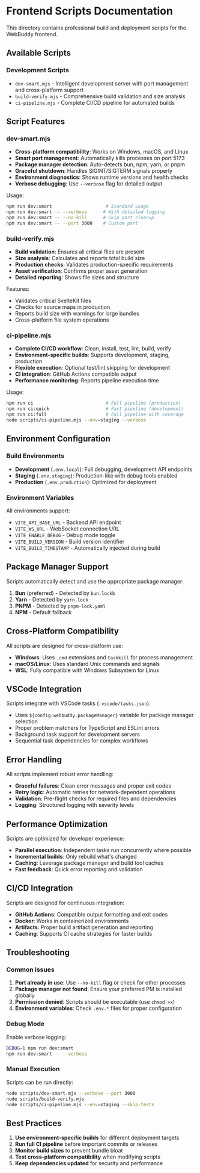 # Frontend Scripts Documentation

This directory contains professional build and deployment scripts for the WebBuddy frontend.

## Available Scripts

### Development Scripts
- `dev-smart.mjs` - Intelligent development server with port management and cross-platform support
- `build-verify.mjs` - Comprehensive build validation and size analysis
- `ci-pipeline.mjs` - Complete CI/CD pipeline for automated builds

## Script Features

### dev-smart.mjs
- **Cross-platform compatibility**: Works on Windows, macOS, and Linux
- **Smart port management**: Automatically kills processes on port 5173
- **Package manager detection**: Auto-detects bun, npm, yarn, or pnpm
- **Graceful shutdown**: Handles SIGINT/SIGTERM signals properly
- **Environment diagnostics**: Shows runtime versions and health checks
- **Verbose debugging**: Use `--verbose` flag for detailed output

Usage:
```bash
npm run dev:smart                    # Standard usage
npm run dev:smart -- --verbose      # With detailed logging
npm run dev:smart -- --no-kill      # Skip port cleanup
npm run dev:smart -- --port 3000    # Custom port
```

### build-verify.mjs
- **Build validation**: Ensures all critical files are present
- **Size analysis**: Calculates and reports total build size
- **Production checks**: Validates production-specific requirements
- **Asset verification**: Confirms proper asset generation
- **Detailed reporting**: Shows file sizes and structure

Features:
- Validates critical SvelteKit files
- Checks for source maps in production
- Reports build size with warnings for large bundles
- Cross-platform file system operations

### ci-pipeline.mjs
- **Complete CI/CD workflow**: Clean, install, test, lint, build, verify
- **Environment-specific builds**: Supports development, staging, production
- **Flexible execution**: Optional test/lint skipping for development
- **CI integration**: GitHub Actions compatible output
- **Performance monitoring**: Reports pipeline execution time

Usage:
```bash
npm run ci                           # Full pipeline (production)
npm run ci:quick                     # Fast pipeline (development)
npm run ci:full                      # Full pipeline with coverage
node scripts/ci-pipeline.mjs --env=staging --verbose
```

## Environment Configuration

### Build Environments
- **Development** (`.env.local`): Full debugging, development API endpoints
- **Staging** (`.env.staging`): Production-like with debug tools enabled
- **Production** (`.env.production`): Optimized for deployment

### Environment Variables
All environments support:
- `VITE_API_BASE_URL` - Backend API endpoint
- `VITE_WS_URL` - WebSocket connection URL
- `VITE_ENABLE_DEBUG` - Debug mode toggle
- `VITE_BUILD_VERSION` - Build version identifier
- `VITE_BUILD_TIMESTAMP` - Automatically injected during build

## Package Manager Support

Scripts automatically detect and use the appropriate package manager:

1. **Bun** (preferred) - Detected by `bun.lockb`
2. **Yarn** - Detected by `yarn.lock`
3. **PNPM** - Detected by `pnpm-lock.yaml`
4. **NPM** - Default fallback

## Cross-Platform Compatibility

All scripts are designed for cross-platform use:

- **Windows**: Uses `.cmd` extensions and `taskkill` for process management
- **macOS/Linux**: Uses standard Unix commands and signals
- **WSL**: Fully compatible with Windows Subsystem for Linux

## VSCode Integration

Scripts integrate with VSCode tasks (`.vscode/tasks.json`):

- Uses `${config:webbuddy.packageManager}` variable for package manager selection
- Proper problem matchers for TypeScript and ESLint errors
- Background task support for development servers
- Sequential task dependencies for complex workflows

## Error Handling

All scripts implement robust error handling:

- **Graceful failures**: Clean error messages and proper exit codes
- **Retry logic**: Automatic retries for network-dependent operations
- **Validation**: Pre-flight checks for required files and dependencies
- **Logging**: Structured logging with severity levels

## Performance Optimization

Scripts are optimized for developer experience:

- **Parallel execution**: Independent tasks run concurrently where possible
- **Incremental builds**: Only rebuild what's changed
- **Caching**: Leverage package manager and build tool caches
- **Fast feedback**: Quick error reporting and validation

## CI/CD Integration

Scripts are designed for continuous integration:

- **GitHub Actions**: Compatible output formatting and exit codes
- **Docker**: Works in containerized environments
- **Artifacts**: Proper build artifact generation and reporting
- **Caching**: Supports CI cache strategies for faster builds

## Troubleshooting

### Common Issues

1. **Port already in use**: Use `--no-kill` flag or check for other processes
2. **Package manager not found**: Ensure your preferred PM is installed globally
3. **Permission denied**: Scripts should be executable (use `chmod +x`)
4. **Environment variables**: Check `.env.*` files for proper configuration

### Debug Mode

Enable verbose logging:
```bash
DEBUG=1 npm run dev:smart
npm run dev:smart -- --verbose
```

### Manual Execution

Scripts can be run directly:
```bash
node scripts/dev-smart.mjs --verbose --port 3000
node scripts/build-verify.mjs
node scripts/ci-pipeline.mjs --env=staging --skip-tests
```

## Best Practices

1. **Use environment-specific builds** for different deployment targets
2. **Run full CI pipeline** before important commits or releases  
3. **Monitor build sizes** to prevent bundle bloat
4. **Test cross-platform compatibility** when modifying scripts
5. **Keep dependencies updated** for security and performance